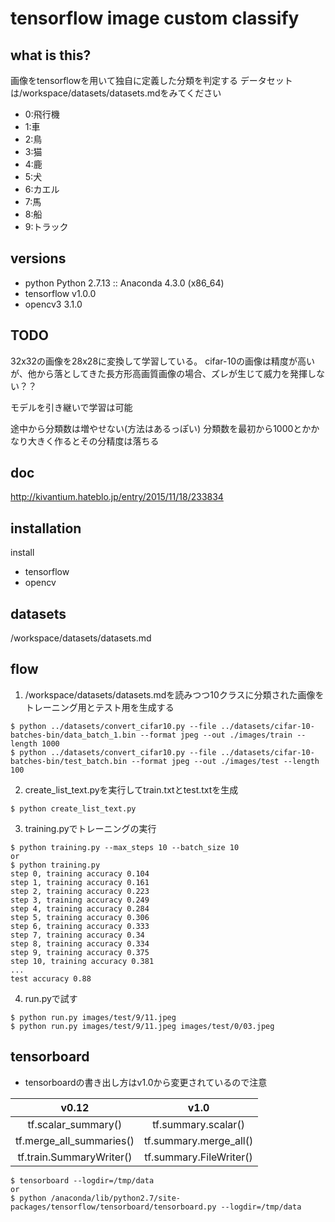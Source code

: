 # tensorflow image custom classify

## what is this?

画像をtensorflowを用いて独自に定義した分類を判定する
データセットは/workspace/datasets/datasets.mdをみてください

- 0:飛行機
- 1:車
- 2:鳥
- 3:猫
- 4:鹿
- 5:犬
- 6:カエル
- 7:馬
- 8:船
- 9:トラック

## versions

- python      Python 2.7.13 :: Anaconda 4.3.0 (x86_64)
- tensorflow  v1.0.0
- opencv3     3.1.0

## TODO

32x32の画像を28x28に変換して学習している。
cifar-10の画像は精度が高いが、他から落としてきた長方形高画質画像の場合、ズレが生じて威力を発揮しない？？

モデルを引き継いで学習は可能

途中から分類数は増やせない(方法はあるっぽい)
分類数を最初から1000とかかなり大きく作るとその分精度は落ちる

## doc

http://kivantium.hateblo.jp/entry/2015/11/18/233834

## installation
install
- tensorflow
- opencv

## datasets

/workspace/datasets/datasets.md

## flow

1. /workspace/datasets/datasets.mdを読みつつ10クラスに分類された画像をトレーニング用とテスト用を生成する

```
$ python ../datasets/convert_cifar10.py --file ../datasets/cifar-10-batches-bin/data_batch_1.bin --format jpeg --out ./images/train --length 1000
$ python ../datasets/convert_cifar10.py --file ../datasets/cifar-10-batches-bin/test_batch.bin --format jpeg --out ./images/test --length 100
```

2. create_list_text.pyを実行してtrain.txtとtest.txtを生成

```
$ python create_list_text.py
```

3. training.pyでトレーニングの実行

```
$ python training.py --max_steps 10 --batch_size 10
or
$ python training.py
step 0, training accuracy 0.104
step 1, training accuracy 0.161
step 2, training accuracy 0.223
step 3, training accuracy 0.249
step 4, training accuracy 0.284
step 5, training accuracy 0.306
step 6, training accuracy 0.333
step 7, training accuracy 0.34
step 8, training accuracy 0.334
step 9, training accuracy 0.375
step 10, training accuracy 0.381
...
test accuracy 0.88
```

4. run.pyで試す

```
$ python run.py images/test/9/11.jpeg
$ python run.py images/test/9/11.jpeg images/test/0/03.jpeg
```

## tensorboard

- tensorboardの書き出し方はv1.0から変更されているので注意

|v0.12|v1.0|
|:---:|:---:|
|tf.scalar_summary()|tf.summary.scalar()|
|tf.merge_all_summaries()|tf.summary.merge_all()|
|tf.train.SummaryWriter()|tf.summary.FileWriter()|

```
$ tensorboard --logdir=/tmp/data
or
$ python /anaconda/lib/python2.7/site-packages/tensorflow/tensorboard/tensorboard.py --logdir=/tmp/data
```
